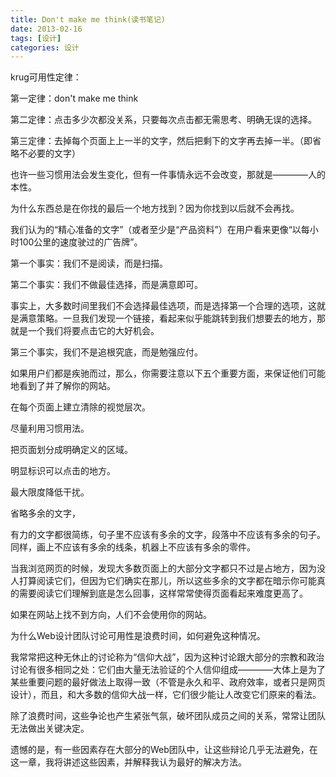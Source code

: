 ```yaml
---
title: Don't make me think(读书笔记)
date: 2013-02-16
tags: [设计]
categories: 设计
---
```



krug可用性定律：

第一定律：don't make me think

第二定律：点击多少次都没关系，只要每次点击都无需思考、明确无误的选择。

第三定律：去掉每个页面上上一半的文字，然后把剩下的文字再去掉一半。（即省略不必要的文字）
<!-- more -->

也许一些习惯用法会发生变化，但有一件事情永远不会改变，那就是————人的本性。

为什么东西总是在你找的最后一个地方找到？因为你找到以后就不会再找。

我们认为的“精心准备的文字”（或者至少是“产品资料”）在用户看来更像“以每小时100公里的速度驶过的广告牌”。

第一个事实：我们不是阅读，而是扫描。

第二个事实：我们不做最佳选择，而是满意即可。

事实上，大多数时间里我们不会选择最佳选项，而是选择第一个合理的选项，这就是满意策略。一旦我们发现一个链接，看起来似乎能跳转到我们想要去的地方，那就是一个我们将要点击它的大好机会。

第三个事实，我们不是追根究底，而是勉强应付。

如果用户们都是疾驰而过，那么，你需要注意以下五个重要方面，来保证他们可能地看到了并了解你的网站。

在每个页面上建立清除的视觉层次。

尽量利用习惯用法。

把页面划分成明确定义的区域。

明显标识可以点击的地方。

最大限度降低干扰。

省略多余的文字，

有力的文字都很简练，句子里不应该有多余的文字，段落中不应该有多余的句子。同样，画上不应该有多余的线条，机器上不应该有多余的零件。

当我浏览网页的时候，发现大多数页面上的大部分文字都只不过是占地方，因为没人打算阅读它们，但因为它们确实在那儿，所以这些多余的文字都在暗示你可能真的需要阅读它们理解到底是怎么回事，这样常常使得页面看起来难度更高了。

如果在网站上找不到方向，人们不会使用你的网站。

为什么Web设计团队讨论可用性是浪费时间，如何避免这种情况。

我常常把这种无休止的讨论称为“信仰大战”，因为这种讨论跟大部分的宗教和政治讨论有很多相同之处：它们由大量无法验证的个人信仰组成————大体上是为了某些重要问题的最好做法上取得一致（不管是永久和平、政府效率，或者只是网页设计），而且，和大多数的信仰大战一样，它们很少能让人改变它们原来的看法。

除了浪费时间，这些争论也产生紧张气氛，破坏团队成员之间的关系，常常让团队无法做出关键决定。

遗憾的是，有一些因素存在大部分的Web团队中，让这些辩论几乎无法避免，在这一章，我将讲述这些因素，并解释我认为最好的解决方法。
